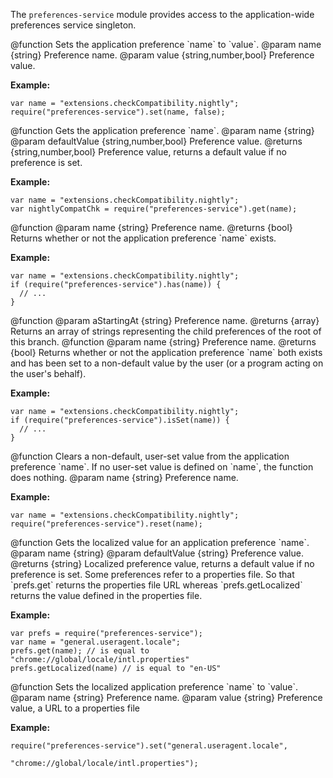 <!-- This Source Code Form is subject to the terms of the Mozilla Public
   - License, v. 2.0. If a copy of the MPL was not distributed with this
   - file, You can obtain one at http://mozilla.org/MPL/2.0/. -->

<!-- contributed by Myk Melez [myk@mozilla.org]  -->
<!-- contributed by Daniel Aquino [mr.danielaquino@gmail.com]  -->
<!-- contributed by Atul Varma [atul@mozilla.com]  -->
<!-- edited by Noelle Murata [fiveinchpixie@gmail.com]  -->

The `preferences-service` module provides access to the
application-wide preferences service singleton.


<api name="set">
@function
Sets the application preference `name` to `value`.
@param name {string} Preference name.
@param value {string,number,bool} Preference value.

**Example:**

    var name = "extensions.checkCompatibility.nightly";
    require("preferences-service").set(name, false);
</api>


<api name="get">
@function
Gets the application preference `name`.
@param name {string}
@param defaultValue {string,number,bool} Preference value.
@returns {string,number,bool} Preference value, returns a default value if no
preference is set.

**Example:**

    var name = "extensions.checkCompatibility.nightly";
    var nightlyCompatChk = require("preferences-service").get(name);
</api>


<api name="has">
@function
@param name {string} Preference name.
@returns {bool} Returns whether or not the application preference `name` exists.

**Example:**

    var name = "extensions.checkCompatibility.nightly";
    if (require("preferences-service").has(name)) {
      // ...
    }
</api>


<api name="getChildList">
@function
@param aStartingAt {string} Preference name.
@returns {array} Returns an array of strings representing the child preferences of the root of this branch.
</api>


<api name="isSet">
@function
@param name {string} Preference name.
@returns {bool}
Returns whether or not the application preference `name` both exists
and has been set to a non-default value by the user (or a program
acting on the user's behalf).

**Example:**

    var name = "extensions.checkCompatibility.nightly";
    if (require("preferences-service").isSet(name)) {
      // ...
    }
</api>


<api name="reset">
@function
Clears a non-default, user-set value from the application preference
`name`. If no user-set value is defined on `name`, the function
does nothing.
@param name {string} Preference name.

**Example:**

    var name = "extensions.checkCompatibility.nightly";
    require("preferences-service").reset(name);
</api>

<api name="getLocalized">
@function
Gets the localized value for an application preference `name`.
@param name {string}
@param defaultValue {string} Preference value.
@returns {string} Localized preference value, returns a default value if no
preference is set. Some preferences refer to a properties file.
So that `prefs.get` returns the properties file URL whereas
`prefs.getLocalized` returns the value defined in the properties file.

**Example:**

    var prefs = require("preferences-service");
    var name = "general.useragent.locale";
    prefs.get(name); // is equal to "chrome://global/locale/intl.properties"
    prefs.getLocalized(name) // is equal to "en-US"

</api>

<api name="setLocalized">
@function
Sets the localized application preference `name` to `value`.
@param name {string} Preference name.
@param value {string} Preference value, a URL to a properties file

**Example:**

    require("preferences-service").set("general.useragent.locale",
                                       "chrome://global/locale/intl.properties");

</api>

